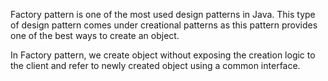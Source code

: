 Factory pattern is one of the most used design patterns in Java. This type of design pattern comes under creational patterns
as this pattern provides one of the best ways to create an object.

In Factory pattern, we create object without exposing the creation logic to the client and refer to newly created
object using a common interface.

